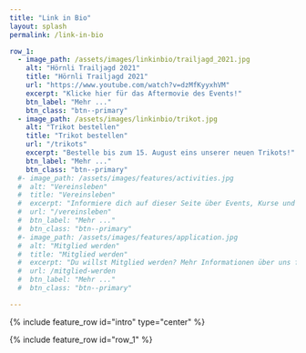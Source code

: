```yaml
---
title: "Link in Bio"
layout: splash
permalink: /link-in-bio

row_1:
  - image_path: /assets/images/linkinbio/trailjagd_2021.jpg
    alt: "Hörnli Trailjagd 2021"
    title: "Hörnli Trailjagd 2021"
    url: "https://www.youtube.com/watch?v=dzMfKyyxhVM"
    excerpt: "Klicke hier für das Aftermovie des Events!"
    btn_label: "Mehr ..."
    btn_class: "btn--primary"
  - image_path: /assets/images/linkinbio/trikot.jpg
    alt: "Trikot bestellen"
    title: "Trikot bestellen"
    url: "/trikots"
    excerpt: "Bestelle bis zum 15. August eins unserer neuen Trikots!"
    btn_label: "Mehr ..."
    btn_class: "btn--primary"
  #- image_path: /assets/images/features/activities.jpg
  #  alt: "Vereinsleben"
  #  title: "Vereinsleben"
  #  excerpt: "Informiere dich auf dieser Seite über Events, Kurse und das Trainingsangebot des Vereins."
  #  url: "/vereinsleben"
  #  btn_label: "Mehr ..."
  #  btn_class: "btn--primary"
  #- image_path: /assets/images/features/application.jpg
  #  alt: "Mitglied werden"
  #  title: "Mitglied werden"
  #  excerpt: "Du willst Mitglied werden? Mehr Informationen über uns findest du hier!"
  #  url: /mitglied-werden
  #  btn_label: "Mehr ..."
  #  btn_class: "btn--primary"

---
```


{% include feature_row id="intro" type="center" %}

{% include feature_row id="row_1" %}
